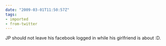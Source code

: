 ```yaml
---
date: "2009-03-01T11:50:57Z"
tags:
- imported
- from-twitter
---
```

JP should not leave his facebook logged in while his girlfriend is about :D.
